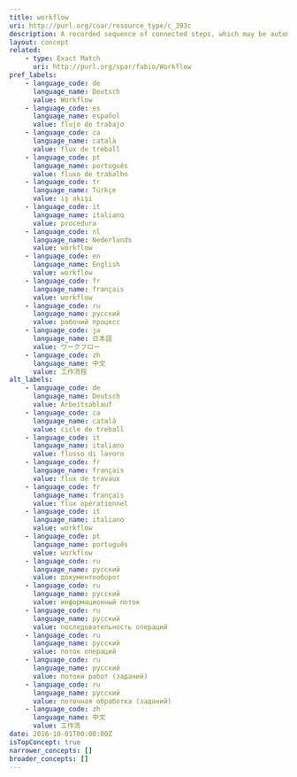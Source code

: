 ```yaml
---
title: workflow
uri: http://purl.org/coar/resource_type/c_393c
description: A recorded sequence of connected steps, which may be automated, specifying a reliably repeatable sequence of operations to be undertaken when conducting a particular job, for example an in silico investigation that extracts and processes information from a number of bioinformatics databases.
layout: concept
related:
    - type: Exact Match
      uri: http://purl.org/spar/fabio/Workflow
pref_labels:
    - language_code: de
      language_name: Deutsch
      value: Workflow
    - language_code: es
      language_name: español
      value: flujo de trabajo
    - language_code: ca
      language_name: català
      value: flux de treball
    - language_code: pt
      language_name: português
      value: fluxo de trabalho
    - language_code: tr
      language_name: Türkçe
      value: iş akışı
    - language_code: it
      language_name: italiano
      value: procedura
    - language_code: nl
      language_name: Nederlands
      value: workflow
    - language_code: en
      language_name: English
      value: workflow
    - language_code: fr
      language_name: français
      value: workflow
    - language_code: ru
      language_name: русский
      value: рабочий процесс
    - language_code: ja
      language_name: 日本語
      value: ワークフロー
    - language_code: zh
      language_name: 中文
      value: 工作流程
alt_labels:
    - language_code: de
      language_name: Deutsch
      value: Arbeitsablauf
    - language_code: ca
      language_name: català
      value: cicle de treball
    - language_code: it
      language_name: italiano
      value: flusso di lavoro
    - language_code: fr
      language_name: français
      value: flux de travaux
    - language_code: fr
      language_name: français
      value: flux opérationnel
    - language_code: it
      language_name: italiano
      value: workflow
    - language_code: pt
      language_name: português
      value: workflow
    - language_code: ru
      language_name: русский
      value: документооборот
    - language_code: ru
      language_name: русский
      value: информационный поток
    - language_code: ru
      language_name: русский
      value: последовательность операций
    - language_code: ru
      language_name: русский
      value: поток операций
    - language_code: ru
      language_name: русский
      value: потоки работ (заданий)
    - language_code: ru
      language_name: русский
      value: поточная обработка (заданий)
    - language_code: zh
      language_name: 中文
      value: 工作流
date: 2016-10-01T00:00:00Z
isTopConcept: true
narrower_concepts: []
broader_concepts: []
---
```


